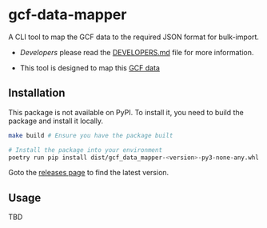 # gcf-data-mapper

A CLI tool to map the GCF data to the required JSON format for bulk-import.

- _Developers_ please read the [DEVELOPERS.md](DEVELOPERS.md) file for more information.

- This tool is designed to map this [GCF data](https://drive.google.com/drive/folders/1FBia9JzpdaCjRe7M7-pgh3Ahl9_MReh_)

## Installation

This package is not available on PyPI. To install it, you need to build the package and install it locally.

```bash
make build # Ensure you have the package built

# Install the package into your environment
poetry run pip install dist/gcf_data_mapper-<version>-py3-none-any.whl
```

Goto the [releases page](https://github.com/climatepolicyradar/gcf-data-mapper/releases)
to find the latest version.

## Usage

TBD
